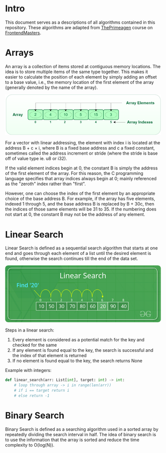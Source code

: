 
# Intro

This document serves as a descriptions of all algorithms contained in this 
repository. These algorithms are adapted from 
[ThePrimeagen](https://frontendmasters.com/teachers/the-primeagen/)
course on [FrontendMasters](https://frontendmasters.com/).

# Arrays

An array is a collection of items stored at contiguous memory locations. The 
idea is to store multiple items of the same type together. This makes it easier 
to calculate the position of each element by simply adding an offset to a base 
value, i.e., the memory location of the first element of the array 
(generally denoted by the name of the array).

![From geeksforgeeks](images/array1.png)

For a vector with linear addressing, the element with index i is located at the 
address B + c × i, where B is a fixed base address and c a fixed constant, 
sometimes called the address increment or stride (where the stride is base off 
of value type ie. u8 or i32).

If the valid element indices begin at 0, the constant B is simply the address 
of the first element of the array. For this reason, the C programming language 
specifies that array indices always begin at 0; mainly referenced as the 
"zeroth" index rather than "first".

However, one can choose the index of the first element by an appropriate choice 
of the base address B. For example, if the array has five elements, indexed 1 
through 5, and the base address B is replaced by B + 30c, then the indices of 
those same elements will be 31 to 35. If the numbering does not start at 0, 
the constant B may not be the address of any element.

# Linear Search

Linear Search is defined as a sequential search algorithm that starts at one 
end and goes through each element of a list until the desired element is found, 
otherwise the search continues till the end of the data set.

![from geeksforgeeks](images/Linear-Search.png)

Steps in a linear search:
1. Every element is considered as a potential match for the key and 
checked for the same
2. If any element is found equal to the key, the search is successful and the 
index of that element is returned
3. If no element is found equal to the key, the search returns None

Example with integers:
``` python
def linear_search(arr: List[int], target: int) -> int:
    # loop through array -> i in range(len(arr))
    # if i == target return i
    # else return -1
```

# Binary Search
Binary Search is defined as a searching algorithm used in a sorted array by 
repeatedly dividing the search interval in half. The idea of binary search is 
to use the information that the array is sorted and reduce the time 
complexity to O(log(N)).
